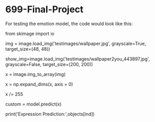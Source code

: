 # 699-Final-Project

For testing the emotion model, the code would look like this:

from skimage import io

img = image.load_img('testimages/wallpaper.jpg', grayscale=True, target_size=(48, 48))

show_img=image.load_img('testimages/wallpaper2you_443897.jpg', grayscale=False, target_size=(200, 200))

x = image.img_to_array(img)

x = np.expand_dims(x, axis = 0)

x /= 255

custom = model.predict(x)

print('Expression Prediction:',objects[ind])
